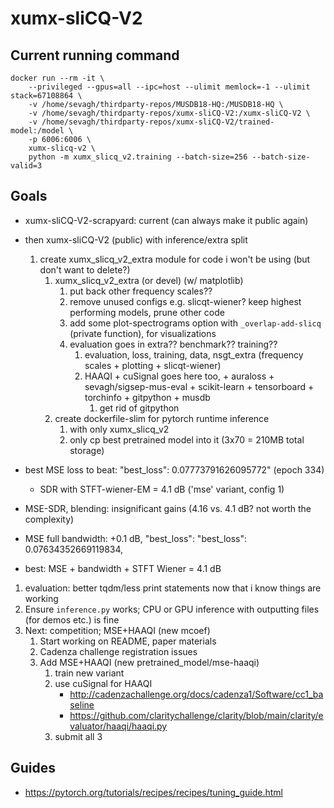 # xumx-sliCQ-V2

## Current running command

```
docker run --rm -it \
    --privileged --gpus=all --ipc=host --ulimit memlock=-1 --ulimit stack=67108864 \
    -v /home/sevagh/thirdparty-repos/MUSDB18-HQ:/MUSDB18-HQ \
    -v /home/sevagh/thirdparty-repos/xumx-sliCQ-V2:/xumx-sliCQ-V2 \
    -v /home/sevagh/thirdparty-repos/xumx-sliCQ-V2/trained-model:/model \
    -p 6006:6006 \
    xumx-slicq-v2 \
    python -m xumx_slicq_v2.training --batch-size=256 --batch-size-valid=3
```

## Goals

* xumx-sliCQ-V2-scrapyard: current (can always make it public again)
* then xumx-sliCQ-V2 (public) with inference/extra split
    1. create xumx_slicq_v2_extra module for code i won't be using (but don't want to delete?)
        1. xumx_slicq_v2_extra (or devel) (w/ matplotlib)
            1. put back other frequency scales??
            1. remove unused configs e.g. slicqt-wiener? keep highest performing models, prune other code
            1. add some plot-spectrograms option with `_overlap-add-slicq` (private function), for visualizations
            1. evaluation goes in extra?? benchmark?? training??
                1. evaluation, loss, training, data, nsgt_extra (frequency scales + plotting + slicqt-wiener)
                1. HAAQI + cuSignal goes here too, + auraloss + sevagh/sigsep-mus-eval + scikit-learn + tensorboard + torchinfo + gitpython + musdb
                    1. get rid of gitpython
        1. create dockerfile-slim for pytorch runtime inference
            1. with only xumx_slicq_v2
            1. only cp best pretrained model into it (3x70 = 210MB total storage)

* best MSE loss to beat: "best_loss": 0.07773791626095772" (epoch 334)
    * SDR with STFT-wiener-EM = 4.1 dB ('mse' variant, config 1)
* MSE-SDR, blending: insignificant gains (4.16 vs. 4.1 dB? not worth the complexity)
* MSE full bandwidth: +0.1 dB, "best_loss": "best_loss": 0.07634352669119834,
* best: MSE + bandwidth + STFT Wiener = 4.1 dB

1. evaluation: better tqdm/less print statements now that i know things are working
1. Ensure `inference.py` works; CPU or GPU inference with outputting files (for demos etc.) is fine
1. Next: competition; MSE+HAAQI (new mcoef)
    1. Start working on README, paper materials
    1. Cadenza challenge registration issues
    1. Add MSE+HAAQI (new pretrained_model/mse-haaqi)
        1. train new variant
        1. use cuSignal for HAAQI
            * http://cadenzachallenge.org/docs/cadenza1/Software/cc1_baseline
            * https://github.com/claritychallenge/clarity/blob/main/clarity/evaluator/haaqi/haaqi.py
        1. submit all 3

## Guides

* <https://pytorch.org/tutorials/recipes/recipes/tuning_guide.html>
